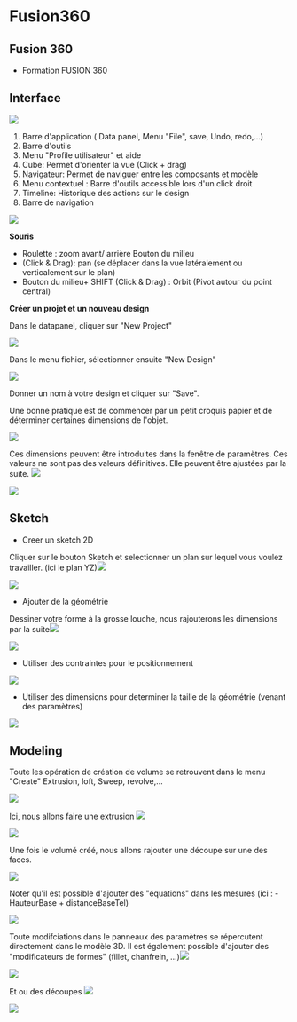 # Fusion360

## Fusion 360

* Formation FUSION 360

##  **Interface**

![](https://hackpad-attachments.imgix.net/trakk.hackpad.com_TRS6jQvTlwB_p.329185_1472720100732_undefined?fit=max&w=882)

1. Barre d'application \( Data panel, Menu "File", save, Undo, redo,...\)
2. Barre d'outils
3. Menu "Profile utilisateur" et aide
4. Cube: Permet d'orienter la vue \(Click + drag\)
5. Navigateur: Permet de naviguer entre les composants et modèle 
6. Menu contextuel : Barre d'outils accessible lors d'un click droit
7. Timeline: Historique des actions sur le design
8. Barre de navigation

![](../.gitbook/assets/image%20%2886%29.png)

 **Souris** 

* Roulette : zoom avant/ arrière Bouton du milieu 
* \(Click & Drag\):  pan \(se déplacer dans la vue  latéralement ou verticalement sur le plan\) 
* Bouton du milieu+ SHIFT \(Click & Drag\) : Orbit \(Pivot autour du point central\) 

**Créer un projet et un nouveau design**

Dans le datapanel, cliquer sur "New Project"

![](../.gitbook/assets/image%20%2815%29.png)

Dans le menu fichier, sélectionner ensuite "New Design" 

![](../.gitbook/assets/image%20%2823%29.png)

 Donner un nom à votre design et cliquer sur "Save". 

 Une bonne pratique est de commencer par un petit croquis papier et de déterminer certaines dimensions de l'objet. 

![](../.gitbook/assets/image%20%2826%29.png)

 Ces dimensions peuvent être introduites dans la fenêtre de paramètres. Ces valeurs ne sont pas des valeurs définitives. Elle peuvent être ajustées par la suite. ![](https://hackpad-attachments.imgix.net/trakk.hackpad.com_TRS6jQvTlwB_p.329185_1476690947566_undefined?fit=max&w=882)  

![](../.gitbook/assets/image%20%2867%29.png)

##  **Sketch**

* Creer un sketch 2D

Cliquer sur le bouton Sketch et selectionner un plan sur lequel vous voulez travailler. \(ici le plan YZ\)![](https://hackpad-attachments.imgix.net/trakk.hackpad.com_TRS6jQvTlwB_p.329185_1476691814621_undefined?fit=max&w=882)

![](../.gitbook/assets/image%20%2811%29.png)

* Ajouter de la géométrie

 Dessiner votre forme à la grosse louche, nous rajouterons les dimensions par la suite![](https://hackpad-attachments.imgix.net/trakk.hackpad.com_TRS6jQvTlwB_p.329185_1476692314604_undefined?fit=max&w=882)   

![](../.gitbook/assets/image%20%2877%29.png)

* Utiliser des contraintes pour le positionnement

![](../.gitbook/assets/image%20%2863%29.png)

* Utiliser des dimensions pour determiner la taille de la géométrie \(venant des paramètres\)

 ![](https://hackpad-attachments.imgix.net/trakk.hackpad.com_TRS6jQvTlwB_p.329185_1476693252415_undefined?fit=max&w=882)

##  **Modeling**

Toute les opération de création de volume se retrouvent dans le menu "Create" Extrusion, loft, Sweep, revolve,...

![](../.gitbook/assets/image%20%2860%29.png)

 

Ici, nous allons faire une extrusion  ![](https://hackpad-attachments.imgix.net/trakk.hackpad.com_TRS6jQvTlwB_p.329185_1476694130960_undefined?fit=max&w=882)

![](../.gitbook/assets/image%20%289%29.png)

 Une fois le volumé créé, nous allons rajouter une découpe sur une des faces. 

![](../.gitbook/assets/image%20%2855%29.png)

Noter qu'il est possible d'ajouter des "équations" dans les mesures \(ici :  - HauteurBase + distanceBaseTel\) 

![](../.gitbook/assets/image%20%2820%29.png)

 Toute modifciations dans le panneaux des paramètres se répercutent directement dans le modèle 3D.  Il est également possible d'ajouter des "modificateurs de formes" \(fillet, chanfrein, ...\)![](https://hackpad-attachments.imgix.net/trakk.hackpad.com_TRS6jQvTlwB_p.329185_1476699518417_undefined?fit=max&w=882) 

![](../.gitbook/assets/image%20%2882%29.png)

Et ou des découpes ![](https://hackpad-attachments.imgix.net/trakk.hackpad.com_TRS6jQvTlwB_p.329185_1476699865454_undefined?fit=max&w=882)

![](../.gitbook/assets/image%20%2837%29.png)

